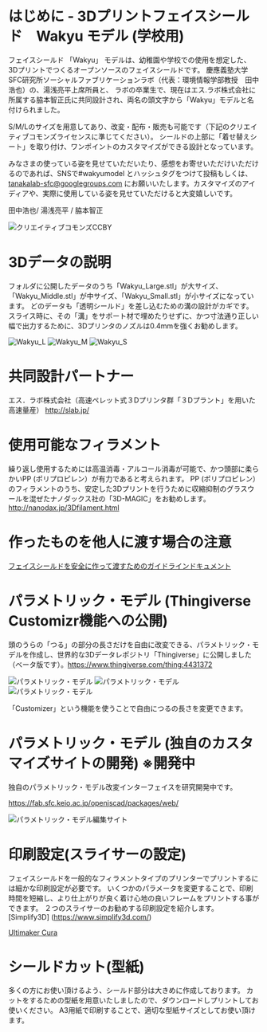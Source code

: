 # はじめに - 3Dプリントフェイスシールド　Wakyu モデル  (学校用)

フェイスシールド 「Wakyu」 モデルは、幼稚園や学校での使用を想定した、3Dプリントでつくるオープンソースのフェイスシールドです。
慶應義塾大学SFC研究所ソーシャルファブリケーションラボ（代表：環境情報学部教授　田中浩也）の、湯浅亮平上席所員と、
ラボの卒業生で、現在はエス.ラボ株式会社に所属する脇本智正氏に共同設計され、両名の頭文字から「Wakyu」モデルと名付けられました。

S/M/Lのサイズを用意してあり、改変・配布・販売も可能です（下記のクリエイティブコモンズライセンスに準じてください）。
シールドの上部に「着せ替えシート」を取り付け、ワンポイントのカスタマイズができる設計となっています。

みなさまの使っている姿を見せていただいたり、感想をお寄せいただけいただけるのであれば、SNSで#wakyumodel とハッシュタグをつけて投稿もしくは、
tanakalab-sfc@googlegroups.com にお願いいたします。カスタマイズのアイディアや、実際に使用している姿を見せていただけると大変嬉しいです。

田中浩也/ 湯浅亮平 / 脇本智正



![クリエイティブコモンズCCBY](images/by-sa.png)

# 3Dデータの説明

フォルダに公開したデータのうち「Wakyu_Large.stl」が大サイズ、「Wakyu_Middle.stl」が中サイズ、「Wakyu_Small.stl」が小サイズになっています。
どのデータも「透明シールド」を差し込むための溝の設計がカギです。スライス時に、その「溝」をサポート材で埋めたりせずに、かつ寸法通り正しい幅で出力するために、3Dプリンタのノズルは0.4mmを強くお勧めします。

![Wakyu_L](images/Wakyu_L.jpg)
![Wakyu_M](images/Wakyu_M.jpg)
![Wakyu_S](images/Wakyu_S.jpg)

# 共同設計パートナー

エス．ラボ株式会社（高速ペレット式３Dプリンタ群「３Dプラント」を用いた高速量産）
http://slab.jp/


# 使用可能なフィラメント

繰り返し使用するためには高温消毒・アルコール消毒が可能で、かつ頭部に柔らかいPP (ポリプロピレン）が有力であると考えられます。
PP (ポリプロピレン）のフィラメントのうち、安定した3Dプリントを行うために収縮抑制のグラスウールを混ぜたナノダックス社の「3D-MAGIC」をお勧めします。
http://nanodax.jp/3Dfilament.html


# 作ったものを他人に渡す場合の注意
[フェイスシールドを安全に作って渡すためのガイドラインドキュメント](https://fabsafehub.org/faceshield)


# パラメトリック・モデル (Thingiverse Customizr機能への公開)

頭のうらの「つる」の部分の長さだけを自由に改変できる、パラメトリック・モデルを作成し、世界的な3Dデータレポジトリ「Thingiverse」に公開しました（ベータ版です）。https://www.thingiverse.com/thing:4431372

![パラメトリック・モデル](images/customizr1.png)
![パラメトリック・モデル](images/customizr2.png)
![パラメトリック・モデル](images/customizr3.png)

「Customizer」という機能を使うことで自由につるの長さを変更できます。



# パラメトリック・モデル (独自のカスタマイズサイトの開発) ※開発中

独自のパラメトリック・モデル改変インターフェイスを研究開発中です。

https://fab.sfc.keio.ac.jp/openjscad/packages/web/

![パラメトリック・モデル編集サイト](images/screenshot_specialsite.png)


# 印刷設定(スライサーの設定)

フェイスシールドを一般的なフィラメントタイプのプリンターでプリントするには細かな印刷設定が必要です。
いくつかのパラメータを変更することで、印刷時間を短縮し、より仕上がりが良く着け心地の良いフレームをプリントする事ができます。
２つのスライサーのお勧めする印刷設定を紹介します。
[Simplify3D] (https://www.simplify3d.com/)


[Ultimaker Cura](https://ultimaker.com/ja/software/ultimaker-cura) 


# シールドカット(型紙)
多くの方にお使い頂けるよう、シールド部分は大きめに作成しております。
カットをするための型紙を用意いたしましたので、ダウンロードしプリントしてお使いください。
A3用紙で印刷することで、適切な型紙サイズとしてお使い頂けます。
